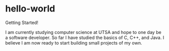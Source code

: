 # hello-world
Getting Started!

I am currently studying computer science at UTSA 
and hope to one day be a software developer. 
So far I have studied the basics of C, C++, and
Java. I believe I am now ready to start building
small projects of my own.
